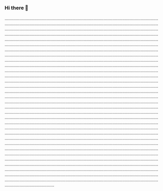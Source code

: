 ### Hi there 👋

........................................................................................................................................................................................................................................................................................................................................................................................................................................................................................................................................................................................................................................................................................................................................................................................................................................................................................................................................................................................................................................................................................................................................................................................................................................................................................................................................................................................................................................................................................................................................................................................................................................................................................................................................................................................................................................................................................................................................................................................................................................................................................................................................................................................................................................................................................................................................................................................................................................................................................................................................................................................................................................................................................................................................................................................................................................................................................................................................................................................................................................................................................................................................................................................................................................................................................................................................................................................................................................................................................................................................................................................................................................................................................................................................................................................................................................................................................................................................................................................................................................................................................................................................................................